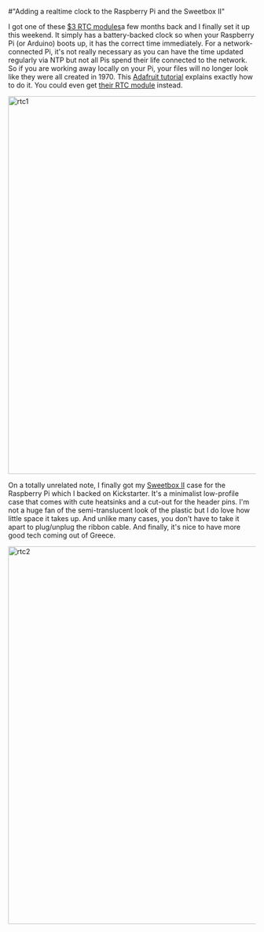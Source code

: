 #"Adding a realtime clock to the Raspberry Pi and the Sweetbox II"

I got one of these <a href="http://dx.com/p/meeeno-ds1307-real-time-clock-brick-module-for-arduino-yellow-works-with-official-arduino-boards-213941">$3 RTC modules</a>a few months back and I finally set it up this weekend. It simply has a battery-backed clock so when your Raspberry Pi (or Arduino) boots up, it has the correct time immediately. For a network-connected Pi, it's not really necessary as you can have the time updated regularly via NTP but not all Pis spend their life connected to the network. So if you are working away locally on your Pi, your files will no longer look like they were all created in 1970. This <a href="http://learn.adafruit.com/adding-a-real-time-clock-to-raspberry-pi/overview">Adafruit tutorial</a> explains exactly how to do it. You could even get <a href="http://www.adafruit.com/products/264">their RTC module</a> instead.

<a href="http://conoroneill.net/wp-content/uploads/2013/11/rtc1.jpg"><img class="aligncenter size-full wp-image-1199" alt="rtc1" src="http://conoroneill.net/wp-content/uploads/2013/11/rtc1.jpg" width="1024" height="768" /></a>

On a totally unrelated note, I finally got my <a href="http://www.kickstarter.com/projects/677951563/sweetbox-ii-the-perfect-case-for-your-raspberry-pi/">Sweetbox II</a> case for the Raspberry Pi which I backed on Kickstarter. It's a minimalist low-profile case that comes with cute heatsinks and a cut-out for the header pins. I'm not a huge fan of the semi-translucent look of the plastic but I do love how little space it takes up. And unlike many cases, you don't have to take it apart to plug/unplug the ribbon cable. And finally, it's nice to have more good tech coming out of Greece.

<a href="http://conoroneill.net/wp-content/uploads/2013/11/rtc2.jpg"><img class="aligncenter size-full wp-image-1200" alt="rtc2" src="http://conoroneill.net/wp-content/uploads/2013/11/rtc2.jpg" width="1024" height="768" /></a>